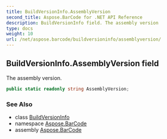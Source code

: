 ```yaml
---
title: BuildVersionInfo.AssemblyVersion
second_title: Aspose.BarCode for .NET API Reference
description: BuildVersionInfo field. The assembly version
type: docs
weight: 10
url: /net/aspose.barcode/buildversioninfo/assemblyversion/
---
```

## BuildVersionInfo.AssemblyVersion field

The assembly version.

```csharp
public static readonly string AssemblyVersion;
```

### See Also

* class [BuildVersionInfo](../)
* namespace [Aspose.BarCode](../../buildversioninfo/)
* assembly [Aspose.BarCode](../../../)


